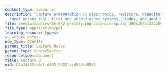 ```yaml
---
content_type: resource
description: 'Lecture presentation on electronics, resistors, capacitors, inductors:
  ideal versus real, first and second order systems, diodes, and amplifiers.'
file: /media/courses/16-682-prototyping-avionics-spring-2006/b3a14322b6cfdf052922acd98dbb8985_lect3.pdf
file_type: application/pdf
learning_resource_types:
- Lecture Notes
ocw_type: OCWFile
parent_title: Lecture Notes
parent_type: CourseSection
resourcetype: Document
title: Lecture 3
uid: b3a14322-b6cf-df05-2922-acd98dbb8985
---
```

